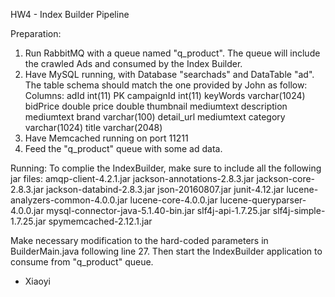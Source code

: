 HW4 - Index Builder Pipeline

Preparation:
1. Run RabbitMQ with a queue named "q_product". The queue will include the crawled Ads and consumed by the Index Builder.
2. Have MySQL running, with Database "searchads" and DataTable "ad". The table schema should match the one provided by John as follow:
Columns:
adId        int(11) PK
campaignId  int(11)
keyWords    varchar(1024)
bidPrice    double
price       double
thumbnail   mediumtext
description mediumtext
brand       varchar(100)
detail_url  mediumtext
category    varchar(1024)
title       varchar(2048)
3. Have Memcached running on port 11211
4. Feed the "q_product" queue with some ad data.

Running:
To complie the IndexBuilder, make sure to include all the following jar files:
amqp-client-4.2.1.jar
jackson-annotations-2.8.3.jar
jackson-core-2.8.3.jar
jackson-databind-2.8.3.jar
json-20160807.jar
junit-4.12.jar
lucene-analyzers-common-4.0.0.jar
lucene-core-4.0.0.jar
lucene-queryparser-4.0.0.jar
mysql-connector-java-5.1.40-bin.jar
slf4j-api-1.7.25.jar
slf4j-simple-1.7.25.jar
spymemcached-2.12.1.jar

Make necessary modification to the hard-coded parameters in BuilderMain.java following line 27. Then start the IndexBuilder application to consume from "q_product" queue.

- Xiaoyi
